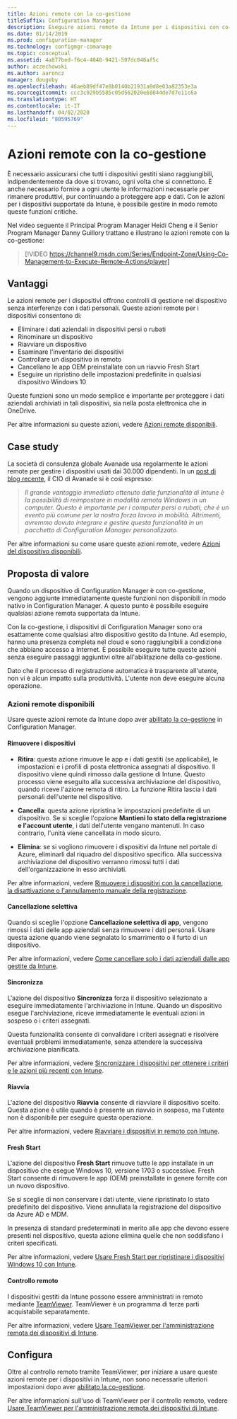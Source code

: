 ```yaml
---
title: Azioni remote con la co-gestione
titleSuffix: Configuration Manager
description: Eseguire azioni remote da Intune per i dispositivi con co-gestione
ms.date: 01/14/2019
ms.prod: configuration-manager
ms.technology: configmgr-comanage
ms.topic: conceptual
ms.assetid: 4a877bed-f6c4-4048-9421-507dc848af5c
author: aczechowski
ms.author: aaroncz
manager: dougeby
ms.openlocfilehash: 46aeb89df47e8b0140b21931a0d8e03a82353e3a
ms.sourcegitcommit: ccc3c929b5585c05d562020e68044de7d7e11c6a
ms.translationtype: HT
ms.contentlocale: it-IT
ms.lasthandoff: 04/02/2020
ms.locfileid: "80595769"
---
```

# <a name="remote-actions-with-co-management"></a>Azioni remote con la co-gestione

È necessario assicurarsi che tutti i dispositivi gestiti siano raggiungibili, indipendentemente da dove si trovano, ogni volta che si connettono. È anche necessario fornire a ogni utente le informazioni necessarie per rimanere produttivi, pur continuando a proteggere app e dati. Con le azioni per i dispositivi supportate da Intune, è possibile gestire in modo remoto queste funzioni critiche.

Nel video seguente il Principal Program Manager Heidi Cheng e il Senior Program Manager Danny Guillory trattano e illustrano le azioni remote con la co-gestione:

> [!VIDEO https://channel9.msdn.com/Series/Endpoint-Zone/Using-Co-Management-to-Execute-Remote-Actions/player]



## <a name="benefits"></a>Vantaggi

Le azioni remote per i dispositivi offrono controlli di gestione nel dispositivo senza interferenze con i dati personali. Queste azioni remote per i dispositivi consentono di: 
- Eliminare i dati aziendali in dispositivi persi o rubati  
- Rinominare un dispositivo  
- Riavviare un dispositivo  
- Esaminare l'inventario dei dispositivi  
- Controllare un dispositivo in remoto  
- Cancellano le app OEM preinstallate con un riavvio Fresh Start  
- Eseguire un ripristino delle impostazioni predefinite in qualsiasi dispositivo Windows 10  

Queste funzioni sono un modo semplice e importante per proteggere i dati aziendali archiviati in tali dispositivi, sia nella posta elettronica che in OneDrive.

Per altre informazioni su queste azioni, vedere [Azioni remote disponibili](#available-remote-actions). 



## <a name="case-studies"></a>Case study

La società di consulenza globale Avanade usa regolarmente le azioni remote per gestire i dispositivi usati dai 30.000 dipendenti. In un [post di blog recente](https://www.microsoft.com/microsoft-365/blog/2018/02/07/the-future-is-on-the-other-side-of-this-bridge/), il CIO di Avanade si è così espresso:

> *Il grande vantaggio immediato ottenuto dalle funzionalità di Intune è la possibilità di reimpostare in modalità remota Windows in un computer. Questo è importante per i computer persi o rubati, che è un evento più comune per la nostra forza lavoro in mobilità.* 
> *Altrimenti, avremmo dovuto integrare e gestire questa funzionalità in un pacchetto di Configuration Manager personalizzato.*

Per altre informazioni su come usare queste azioni remote, vedere [Azioni del dispositivo disponibili](https://docs.microsoft.com/intune/device-management#available-device-actions).


## <a name="value-proposition"></a>Proposta di valore

Quando un dispositivo di Configuration Manager è con co-gestione, vengono aggiunte immediatamente queste funzioni non disponibili in modo nativo in Configuration Manager. A questo punto è possibile eseguire qualsiasi azione remota supportata da Intune. 

Con la co-gestione, i dispositivi di Configuration Manager sono ora esattamente come qualsiasi altro dispositivo gestito da Intune. Ad esempio, hanno una presenza completa nel cloud e sono raggiungibili a condizione che abbiano accesso a Internet. È possibile eseguire tutte queste azioni senza eseguire passaggi aggiuntivi oltre all'abilitazione della co-gestione.

Dato che il processo di registrazione automatica è trasparente all'utente, non vi è alcun impatto sulla produttività. L'utente non deve eseguire alcuna operazione.


### <a name="available-remote-actions"></a>Azioni remote disponibili

Usare queste azioni remote da Intune dopo aver [abilitato la co-gestione](/sccm/comanage/how-to-enable) in Configuration Manager.

#### <a name="remove-devices"></a>Rimuovere i dispositivi
- **Ritira**: questa azione rimuove le app e i dati gestiti (se applicabile), le impostazioni e i profili di posta elettronica assegnati al dispositivo. Il dispositivo viene quindi rimosso dalla gestione di Intune. Questo processo viene eseguito alla successiva archiviazione del dispositivo, quando riceve l'azione remota di ritiro. La funzione Ritira lascia i dati personali dell'utente nel dispositivo.  

- **Cancella**: questa azione ripristina le impostazioni predefinite di un dispositivo. Se si sceglie l'opzione **Mantieni lo stato della registrazione e l'account utente**, i dati dell'utente vengano mantenuti. In caso contrario, l'unità viene cancellata in modo sicuro.  

- **Elimina**: se si vogliono rimuovere i dispositivi da Intune nel portale di Azure, eliminarli dal riquadro del dispositivo specifico. Alla successiva archiviazione del dispositivo verranno rimossi tutti i dati dell'organizzazione in esso archiviati.  

Per altre informazioni, vedere [Rimuovere i dispositivi con la cancellazione, la disattivazione o l'annullamento manuale della registrazione](https://docs.microsoft.com/intune/devices-wipe).

#### <a name="selective-wipe"></a>Cancellazione selettiva
<!--SCCMDocs issue 973-->
Quando si sceglie l'opzione **Cancellazione selettiva di app**, vengono rimossi i dati delle app aziendali senza rimuovere i dati personali. Usare questa azione quando viene segnalato lo smarrimento o il furto di un dispositivo. 

Per altre informazioni, vedere [Come cancellare solo i dati aziendali dalle app gestite da Intune](https://docs.microsoft.com/intune/apps-selective-wipe).

#### <a name="sync"></a>Sincronizza
L'azione del dispositivo **Sincronizza** forza il dispositivo selezionato a eseguire immediatamente l'archiviazione in Intune. Quando un dispositivo esegue l'archiviazione, riceve immediatamente le eventuali azioni in sospeso o i criteri assegnati.

Questa funzionalità consente di convalidare i criteri assegnati e risolvere eventuali problemi immediatamente, senza attendere la successiva archiviazione pianificata.

Per altre informazioni, vedere [Sincronizzare i dispositivi per ottenere i criteri e le azioni più recenti con Intune](https://docs.microsoft.com/intune/device-sync).

#### <a name="restart"></a>Riavvia
L'azione del dispositivo **Riavvia** consente di riavviare il dispositivo scelto. Questa azione è utile quando è presente un riavvio in sospeso, ma l'utente non è disponibile per eseguire questa operazione.

Per altre informazioni, vedere [Riavviare i dispositivi in remoto con Intune](https://docs.microsoft.com/intune/device-restart).

#### <a name="fresh-start"></a>Fresh Start
L'azione del dispositivo **Fresh Start** rimuove tutte le app installate in un dispositivo che esegue Windows 10, versione 1703 o successive. Fresh Start consente di rimuovere le app (OEM) preinstallate in genere fornite con un nuovo dispositivo.

Se si sceglie di non conservare i dati utente, viene ripristinato lo stato predefinito del dispositivo. Viene annullata la registrazione del dispositivo da Azure AD e MDM.

In presenza di standard predeterminati in merito alle app che devono essere presenti nel dispositivo, questa azione elimina quelle che non soddisfano i criteri specificati.

Per altre informazioni, vedere [Usare Fresh Start per ripristinare i dispositivi Windows 10 con Intune](https://docs.microsoft.com/intune/device-fresh-start). 

#### <a name="remote-control"></a>Controllo remoto
I dispositivi gestiti da Intune possono essere amministrati in remoto mediante [TeamViewer](https://www.teamviewer.com/). TeamViewer è un programma di terze parti acquistabile separatamente.

Per altre informazioni, vedere [Usare TeamViewer per l'amministrazione remota dei dispositivi di Intune](https://docs.microsoft.com/intune/device-profile-android-teamviewer). 



## <a name="configure"></a>Configura

Oltre al controllo remoto tramite TeamViewer, per iniziare a usare queste azioni remote per i dispositivi in Intune, non sono necessarie ulteriori impostazioni dopo aver [abilitato la co-gestione](/sccm/comanage/how-to-enable).

Per altre informazioni sull'uso di TeamViewer per il controllo remoto, vedere [Usare TeamViewer per l'amministrazione remota dei dispositivi di Intune](https://docs.microsoft.com/intune/device-profile-android-teamviewer). 

